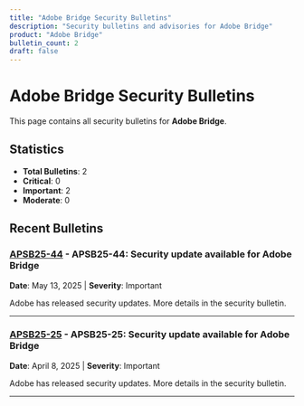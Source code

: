 ```yaml
---
title: "Adobe Bridge Security Bulletins"
description: "Security bulletins and advisories for Adobe Bridge"
product: "Adobe Bridge"
bulletin_count: 2
draft: false
---
```


# Adobe Bridge Security Bulletins

This page contains all security bulletins for **Adobe Bridge**.

## Statistics

- **Total Bulletins**: 2
- **Critical**: 0
- **Important**: 2
- **Moderate**: 0

## Recent Bulletins

### [APSB25-44](https://helpx.adobe.com/security/products/bridge/apsb25-44.html) - APSB25-44: Security update available for Adobe Bridge

**Date**: May 13, 2025 | **Severity**: Important

Adobe has released security updates. More details in the security bulletin.

---

### [APSB25-25](https://helpx.adobe.com/security/products/bridge/apsb25-25.html) - APSB25-25: Security update available for Adobe Bridge

**Date**: April 8, 2025 | **Severity**: Important

Adobe has released security updates. More details in the security bulletin.

---

